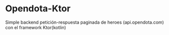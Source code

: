 # Opendota-Ktor

Simple backend petición-respuesta paginada de heroes (api.opendota.com) con el framework Ktor(kotlin)
